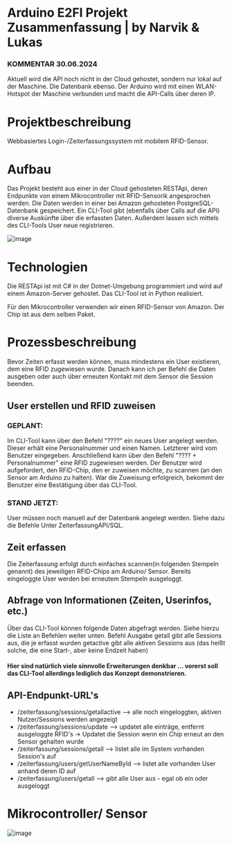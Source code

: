 # Arduino E2FI Projekt Zusammenfassung | by Narvik & Lukas

### KOMMENTAR 30.06.2024
Aktuell wird die API noch nicht in der Cloud gehostet, sondern nur lokal auf der Maschine. Die Datenbank ebenso.
Der Arduino wird mit einen WLAN-Hotspot der Maschine verbunden und macht die API-Calls über deren IP.  

# Projektbeschreibung
Webbasiertes Login-/Zeiterfassungssystem mit mobilem RFID-Sensor. 

# Aufbau
Das Projekt besteht aus einer in der Cloud gehosteten RESTApi, deren Endpunkte von einem Mikrocontroller mit RFID-Sensorik angesprochen werden. Die Daten werden in einer bei Amazon gehosteten PostgreSQL-Datenbank gespeichert.
Ein CLI-Tool gibt (ebenfalls über Calls auf die API) diverse Auskünfte über die erfassten Daten. Außerdem lassen sich mittels des CLI-Tools User neue registrieren.

![image](https://github.com/einroggenbrot32/e2fi_arduino_rfid/assets/112704792/1c03e24e-91a7-4acb-a7ec-57c889a01bfc)


# Technologien
Die RESTApi ist mit C# in der Dotnet-Umgebung programmiert und wird auf einem Amazon-Server gehostet.
Das CLI-Tool ist in Python realisiert.

Für den Mikrocontroller verwenden wir einen RFID-Sensor von Amazon. Der Chip ist aus dem selben Paket.

# Prozessbeschreibung
Bevor Zeiten erfasst werden können, muss mindestens ein User existieren, dem eine RFID zugewiesen wurde.
Danach kann ich per Befehl die Daten ausgeben oder auch über erneuten Kontakt mit dem Sensor die Session beenden.

## User erstellen und RFID zuweisen
### GEPLANT:
Im CLI-Tool kann über den Befehl "????" ein neues User angelegt werden. Dieser erhält eine Personalnummer und einen Namen. Letzterer wird vom Benutzer eingegeben.
Anschließend kann über den Befehl "???? + Personalnummer" eine RFID zugewiesen werden. Der Benutzer wird aufgefordert, den RFID-Chip, den er zuweisen möchte, zu scannen (an den Sensor am Arduino zu halten).
War die Zuweisung erfolgreich, bekommt der Benutzer eine Bestätigung über das CLI-Tool.

### STAND JETZT:
User müssen noch manuell auf der Datenbank angelegt werden. Siehe dazu die Befehle Unter ZeiterfassungAPI/SQL.

## Zeit erfassen
Die Zeiterfassung erfolgt durch einfaches scannen(in folgenden Stempeln genannt) des jeweiligen RFID-Chips am Arduino/ Sensor.
Bereits eingeloggte User werden bei erneutem Stempeln ausgeloggt.

## Abfrage von Informationen (Zeiten, Userinfos, etc.)
Über das CLI-Tool können folgende Daten abgefragt werden. Siehe hierzu die Liste an Befehlen weiter unten.
Befehl              Ausgabe
getall              gibt alle Sessions aus, die je erfasst wurden
getactive           gibt alle aktiven Sessions aus (das heißt solche, die eine Start-, aber keine Endzeit haben)

#### Hier sind natürlich viele sinnvolle Erweiterungen denkbar ... vorerst soll das CLI-Tool allerdings lediglich das Konzept demonstrieren.

## API-Endpunkt-URL's
- /zeiterfassung/sessions/getallactive --> alle noch eingeloggten, aktiven Nutzer/Sessions werden angezeigt
- /zeiterfassung/sessions/update --> updatet alle einträge, entfernt ausgeloggte RFID's -> Updatet die Session wenn ein Chip erneut an den Sensor gehalten wurde
- /zeiterfassung/sessions/getall --> listet alle im System vorhanden Session's auf
- /zeiterfassung/users/getUserNameById --> listet alle vorhanden User anhand deren ID auf
- /zeiterfassung/users/getall --> gibt alle User aus - egal ob ein oder ausgeloggt

# Mikrocontroller/ Sensor
![image](https://github.com/einroggenbrot32/e2fi_arduino_rfid/assets/112704792/b5811dc8-a777-4e70-8b17-e7ace0457049)
